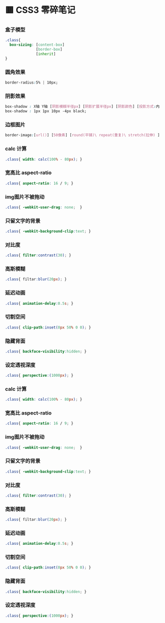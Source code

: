 # 🟥 CSS3 零碎笔记

### 盒子模型
```css
.class{
  box-sizing: [content-box]
              [border-box]
              [inherit]
}
```
### 圆角效果
```css
border-radius:5% | 10px;
```
### 阴影效果
```css
box-shadow : X轴 Y轴 [阴影模糊半径px] [阴影扩展半径px] [阴影颜色] [投影方式:内inset]
box-shadow : 1px 1px 10px -4px black;
```
### 边框图片
```css
border-image:[url()] [50像素] [round(平铺)\ repeat(重复)\ stretch(拉伸) ]
```

### calc 计算
```css
.class{ width: calc(100% - 80px); }
```
### 宽高比 aspect-ratio
```css
.class{ aspect-ratio: 16 / 9; }
```
### img图片不被拖动
```css
.class{ -webkit-user-drag: none;  }
```
### 只留文字的背景
```css
.class{ -webkit-background-clip:text; }
```
### 对比度
```css
.class{ filter:contrast(30); }
```
### 高斯模糊
```css
.class{ filtar:blur(20px); }
```
### 延迟动画
```css
.class{ animation-delay:0.5s; }
```
### 切割空间
```css
.class{ clip-path:inset(0px 50% 0 0); }
```
### 隐藏背面
```css
.class{ backface-visibility:hidden; }
```
### 设定透视深度
```css
.class{ perspective:(1000px); }
```







### calc 计算
```css
.class{ width: calc(100% - 80px); }
```
### 宽高比 aspect-ratio
```css
.class{ aspect-ratio: 16 / 9; }
```
### img图片不被拖动
```css
.class{ -webkit-user-drag: none;  }
```
### 只留文字的背景
```css
.class{ -webkit-background-clip:text; }
```
### 对比度
```css
.class{ filter:contrast(30); }
```

### 高斯模糊
```css
.class{ filtar:blur(20px); }
```
### 延迟动画
```css
.class{ animation-delay:0.5s; }
```
### 切割空间
```css
.class{ clip-path:inset(0px 50% 0 0); }
```
### 隐藏背面
```css
.class{ backface-visibility:hidden; }
```
### 设定透视深度
```css
.class{ perspective:(1000px); }
```